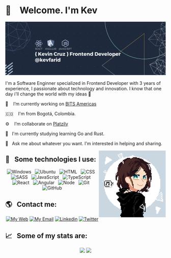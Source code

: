 # 👋 &nbsp;&nbsp; Welcome. I'm Kev

![banner](./imgs/banner.png)

I'm a Software Enginner specialized in Frontend Developer with 3 years of experience, I passionate about technology and innovation. I know that one day i'll change the world with my ideas 🖤

🔭 &nbsp;&nbsp;&nbsp;I’m currently working on <a href="https://github.com/bitsamericas">BITS Americas</a>

🇨🇴 &nbsp;&nbsp;&nbsp;I'm from Bogotá, Colombia.

⚙ &nbsp;&nbsp;&nbsp;I’m collaborate on <a href="https://github.com/platzily">Platzily</a>

🌱 &nbsp;&nbsp;I'm currently studying learning Go and Rust.

💬 &nbsp;&nbsp;Ask me about whatever you want. I'm interested in helping and sharing.

<!-- 📫 How to reach me:

&nbsp; &nbsp;  &nbsp; [![Linkedin](https://i.stack.imgur.com/gVE0j.png) LinkedIn](https://www.linkedin.com/in/kevfarid/) -->

<img alt="avatar" src="./imgs/avatar.png" align="right" width="210"/>

## 🎯 &nbsp;&nbsp;Some technologies I use:

<p align="center">
  <img src="https://img.shields.io/badge/Windows-0078D6?style=for-the-badge&logo=windows&logoColor=white" alt="Windows" />&nbsp;&nbsp;
  <img src="https://img.shields.io/badge/Ubuntu-E95420?style=for-the-badge&logo=ubuntu&logoColor=white" alt="Ubuntu" />&nbsp;&nbsp;
  <img src="https://img.shields.io/badge/HTML5-E34F26?style=for-the-badge&logo=html5&logoColor=white" alt="HTML" />&nbsp;&nbsp;
  <img src="https://img.shields.io/badge/CSS3-1572B6?style=for-the-badge&logo=css3&logoColor=white" alt="CSS" />&nbsp;&nbsp;
  <img src="https://img.shields.io/badge/Sass-CC6699?style=for-the-badge&logo=sass&logoColor=white" alt="SASS" />&nbsp;&nbsp;
  <img src="https://img.shields.io/badge/JavaScript-323330?style=for-the-badge&logo=javascript&logoColor=F7DF1E" alt="JavaScript" />&nbsp;&nbsp;
  <img src="https://img.shields.io/badge/TypeScript-007ACC?style=for-the-badge&logo=typescript&logoColor=white" alt="TypeScript" />&nbsp;&nbsp;
  <img src="https://img.shields.io/badge/React-20232A?style=for-the-badge&logo=react&logoColor=61DAFB" alt="React" />&nbsp;&nbsp;
  <img src="https://img.shields.io/badge/Angular-DD0031?style=for-the-badge&logo=angular&logoColor=white" alt="Angular" />&nbsp;&nbsp;
  <img src="https://img.shields.io/badge/Node.js-43853D?style=for-the-badge&logo=node.js&logoColor=white" alt="Node" />&nbsp;&nbsp;
  <img src="https://img.shields.io/badge/Git-F05032?style=for-the-badge&logo=git&logoColor=white" alt="Git" />&nbsp;&nbsp;
  <img src="https://img.shields.io/badge/github%20-%23000.svg?&style=for-the-badge&logo=github&logoColor=white" alt="GitHub" />
</p>

## 🌎 &nbsp;&nbsp;Contact me:
<p align='center'>
  <a href="https://www.kevfarid.dev/"><img src="https://img.shields.io/badge/-MY%20WEB-55688a?style=for-the-badge&logo=Next.js" alt="My Web"/></a>
  <a href="mailto:kevfaridc@gmail.com"><img src="https://img.shields.io/badge/kevfaridc%40gmail.com-1f2a3d?style=for-the-badge&logo=Mail.Ru" alt="My Email"/></a>
  <a href="https://www.linkedin.com/in/kevfarid/"><img src="https://img.shields.io/badge/LinkedIn-0077B5?style=for-the-badge&logo=linkedin&logoColor=white" alt="Linkedin"/></a>
  <a href="https://twitter.com/KevFarid_"><img src="https://img.shields.io/badge/Twitter-1DA1F2?style=for-the-badge&logo=twitter&logoColor=white" alt="Twitter"/></a>
</ p>

## 📈 &nbsp;&nbsp;Some of my stats are:

<p align='center'>
  <img height="160em" src="https://github-readme-stats.vercel.app/api?username=kevfarid&theme=tokyonight&show_icons=true&hide=contribs" />
  <img height="160em" src="https://github-readme-stats.vercel.app/api/top-langs/?username=kevfarid&theme=tokyonight&layout=compact" />
</p>

<!--
**KevFarid/KevFarid** is a ✨ _special_ ✨ repository because its `README.md` () appears on your GitHub profile.

Here are some ideas to get you started:

- 🔭 I’m currently working on ...
- 🌱 I’m currently learning ...
- 👯 I’m looking to collaborate on ...
- 🤔 I’m looking for help with ...
- 💬 Ask me about ...
- 📫 How to reach me: ...
- 😄 Pronouns: ...
- ⚡ Fun fact: ...
-->
